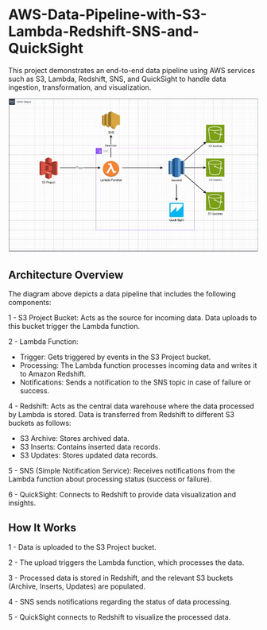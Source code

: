 # AWS-Data-Pipeline-with-S3-Lambda-Redshift-SNS-and-QuickSight
This project demonstrates an end-to-end data pipeline using AWS services such as S3, Lambda, Redshift, SNS, and QuickSight to handle data ingestion, transformation, and visualization.

!['AWS Pipeline'](https://github.com/AdhamAymanElsayed/AWS-Data-Pipeline-with-S3-Lambda-Redshift-SNS-and-QuickSight/blob/main/AWS%20Pipeline.jpeg)
## Architecture Overview
The diagram above depicts a data pipeline that includes the following components:

1 - S3 Project Bucket: Acts as the source for incoming data. Data uploads to this bucket trigger the Lambda function.

2 - Lambda Function:

  * Trigger: Gets triggered by events in the S3 Project bucket.
  * Processing: The Lambda function processes incoming data and writes it to Amazon Redshift.
  * Notifications: Sends a notification to the SNS topic in case of failure or success.

4 - Redshift: Acts as the central data warehouse where the data processed by Lambda is stored. Data is transferred from Redshift to different S3 buckets as follows:

  * S3 Archive: Stores archived data.
  * S3 Inserts: Contains inserted data records.
  * S3 Updates: Stores updated data records.

5 - SNS (Simple Notification Service): Receives notifications from the Lambda function about processing status (success or failure).

6 - QuickSight: Connects to Redshift to provide data visualization and insights.

## How It Works
1 - Data is uploaded to the S3 Project bucket.

2 - The upload triggers the Lambda function, which processes the data.

3 - Processed data is stored in Redshift, and the relevant S3 buckets (Archive, Inserts, Updates) are populated.

4 - SNS sends notifications regarding the status of data processing.

5 - QuickSight connects to Redshift to visualize the processed data.
